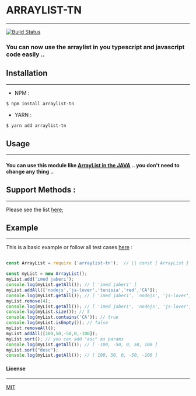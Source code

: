 # ARRAYLIST-TN
---
[![Build Status](https://travis-ci.org/3imed-jaberi/arraylist-tn.svg?branch=master)](https://travis-ci.org/3imed-jaberi/arraylist-tn)

### You can now use the arraylist in you typescript and javascript code easily ..


## Installation 
---
- NPM :

```bash
$ npm install arraylist-tn
```

- YARN :

```bash
$ yarn add arraylist-tn
```


## Usage 
---
#### You can use this module like [ArrayList in the JAVA](https://www.w3schools.com/java/java_arraylist.asp) .. you don't need to change any thing ..

## Support Methods : 
----
Please see the list [here](https://github.com/3imed-jaberi/arraylist-tn/blob/master/src/ArrayList.model.ts);


## Example
----
This is a basic example or follow all test cases [here](https://github.com/3imed-jaberi/arraylist-tn/test/ArrayList.spec.ts) : 

```javascript

const ArrayList = require ('arraylist-tn');  // || const { ArrayList } = require ('arraylist-tn'); 

const myList = new ArrayList();
myList.add('imed jaberi');
console.log(myList.getAll()); // [ 'imed jaberi' ]
myList.addAll(['nodejs','js-lover','tunisia','red','CA']); 
console.log(myList.getAll()); // [ 'imed jaberi', 'nodejs', 'js-lover', 'tunisia', 'red', 'CA' ]
myList.remove(4);
console.log(myList.getAll()); // [ 'imed jaberi', 'nodejs', 'js-lover', 'tunisia', 'CA' ]
console.log(myList.size()); // 5
console.log(myList.contains('CA')); // true
console.log(myList.isEmpty()); // false 
myList.removeAll(); 
myList.addAll([100,50,-50,0,-100]);
myList.sort(); // you can add "asc" as params 
console.log(myList.getAll()); // [ -100, -50, 0, 50, 100 ]
myList.sort("desc");
console.log(myList.getAll()); // [ 100, 50, 0, -50, -100 ]

```


#### License
---
[MIT](https://choosealicense.com/licenses/mit/) 